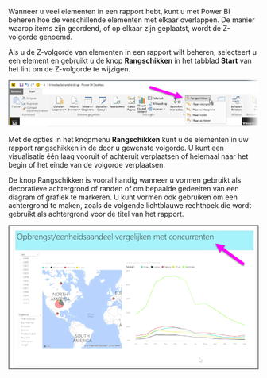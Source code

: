 Wanneer u veel elementen in een rapport hebt, kunt u met Power BI beheren hoe de verschillende elementen met elkaar overlappen. De manier waarop items zijn geordend, of op elkaar zijn geplaatst, wordt de Z-volgorde genoemd.

Als u de Z-volgorde van elementen in een rapport wilt beheren, selecteert u een element en gebruikt u de knop **Rangschikken** in het tabblad **Start** van het lint om de Z-volgorde te wijzigen.

![](media/3-11f-arrange-visual-zorder/3-11f_1.png)

Met de opties in het knopmenu **Rangschikken** kunt u de elementen in uw rapport rangschikken in de door u gewenste volgorde. U kunt een visualisatie één laag vooruit of achteruit verplaatsen of helemaal naar het begin of het einde van de volgorde verplaatsen.

De knop Rangschikken is vooral handig wanneer u vormen gebruikt als decoratieve achtergrond of randen of om bepaalde gedeelten van een diagram of grafiek te markeren. U kunt vormen ook gebruiken om een achtergrond te maken, zoals de volgende lichtblauwe rechthoek die wordt gebruikt als achtergrond voor de titel van het rapport.

![](media/3-11f-arrange-visual-zorder/3-11f_2.png)

